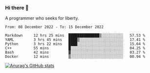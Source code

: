 ### Hi there 👋

<!--
**shejialuo/shejialuo** is a ✨ _special_ ✨ repository because its `README.md` (this file) appears on your GitHub profile.

Here are some ideas to get you started:

- 🔭 I’m currently working on ...
- 🌱 I’m currently learning ...
- 👯 I’m looking to collaborate on ...
- 🤔 I’m looking for help with ...
- 💬 Ask me about ...
- 📫 How to reach me: ...
- 😄 Pronouns: ...
- ⚡ Fun fact: ...
-->

A programmer who seeks for liberty.

<!--START_SECTION:waka-->

```text
From: 08 December 2022 - To: 15 December 2022

Markdown     12 hrs 25 mins  ██████████████▒░░░░░░░░░░   57.53 %
YAML         3 hrs 45 mins   ████▒░░░░░░░░░░░░░░░░░░░░   17.41 %
Python       3 hrs 22 mins   ████░░░░░░░░░░░░░░░░░░░░░   15.64 %
C++          55 mins         █░░░░░░░░░░░░░░░░░░░░░░░░   04.25 %
Bash         42 mins         ▓░░░░░░░░░░░░░░░░░░░░░░░░   03.27 %
Docker       12 mins         ▒░░░░░░░░░░░░░░░░░░░░░░░░   00.94 %
```

<!--END_SECTION:waka-->

[![Anurag's GitHub stats](https://github-readme-stats.vercel.app/api?username=shejialuo&show_icons=true&theme=dracula)](https://github.com/anuraghazra/github-readme-stats)
